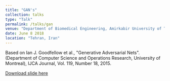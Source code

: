 ```yaml
---
title: "GAN's"
collection: talks
type: "Talk"
permalink: /talks/gan
venue: "Department of Biomedical Engineering, Amirkabir University of Technology"
date: June 8 2018
location: "Tehran, Iran"
---
```


Based on Ian J. Goodfellow et al., "Generative Adversarial Nets". (Department of Computer Science and Operations Research, University of Montreal), IJCA Journal, Vol. 119, Number 18, 2015.

[Download slide here](http://sinamahdipour.github.io/files/GAN_presentation.pdf)
